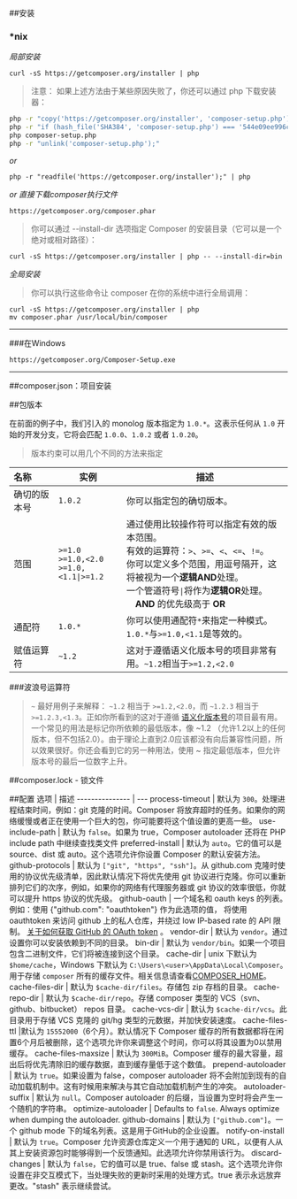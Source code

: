 ##安装

### *nix

_局部安装_

```
curl -sS https://getcomposer.org/installer | php
```
> 注意： 如果上述方法由于某些原因失败了，你还可以通过 php 下载安装器：

```bash
php -r "copy('https://getcomposer.org/installer', 'composer-setup.php');"
php -r "if (hash_file('SHA384', 'composer-setup.php') === '544e09ee996cdf60ece3804abc52599c22b1f40f4323403c44d44fdfdd586475ca9813a858088ffbc1f233e9b180f061') { echo 'Installer verified'; } else { echo 'Installer corrupt'; unlink('composer-setup.php'); } echo PHP_EOL;"
php composer-setup.php
php -r "unlink('composer-setup.php');"
```
_or_
```
php -r "readfile('https://getcomposer.org/installer');" | php
```
_or 直接下载composer执行文件_
```
https://getcomposer.org/composer.phar
```
> 你可以通过 --install-dir 选项指定 Composer 的安装目录（它可以是一个绝对或相对路径）：
```
curl -sS https://getcomposer.org/installer | php -- --install-dir=bin
```
_全局安装_
>你可以执行这些命令让 composer 在你的系统中进行全局调用：
```
curl -sS https://getcomposer.org/installer | php
mv composer.phar /usr/local/bin/composer
```

----------


###在Windows
```
https://getcomposer.org/Composer-Setup.exe
```

----------
##composer.json：项目安装

##包版本

在前面的例子中，我们引入的 monolog 版本指定为 `1.0.*`。这表示任何从 `1.0` 开始的开发分支，它将会匹配 `1.0.0`、`1.0.2` 或者 `1.0.20`。
> 版本约束可以用几个不同的方法来指定

名称　| 实例　|描述
:----------------------- | ---|-----
确切的版本号 | `1.0.2` | 你可以指定包的确切版本。
范围 | `>=1.0` <br> `>=1.0,<2.0` <br> `>=1.0,<1.1\|>=1.2` | 通过使用比较操作符可以指定有效的版本范围。<br> 有效的运算符：`>`、`>=`、`<`、`<=`、`!=`。 <br> 你可以定义多个范围，用逗号隔开，这将被视为一个**逻辑AND**处理。　<br>一个管道符号`\|`将作为**逻辑OR**处理。<br>　**AND** 的优先级高于 **OR**
通配符 | `1.0.*` | 你可以使用通配符`*`来指定一种模式。`1.0.*`与`>=1.0,<1.1`是等效的。
赋值运算符 | `~1.2` | 这对于遵循语义化版本号的项目非常有用。`~1.2`相当于`>=1.2,<2.0`
###波浪号运算符
> `~` 最好用例子来解释： `~1.2` 相当于 `>=1.2,<2.0`，而 `~1.2.3` 相当于 `>=1.2.3,<1.3`。正如你所看到的这对于遵循  [语义化版本号](http://semver.org/lang/zh-CN/)的项目最有用。一个常见的用法是标记你所依赖的最低版本，像 ~1.2 （允许1.2以上的任何版本，但不包括2.0）。由于理论上直到2.0应该都没有向后兼容性问题，所以效果很好。你还会看到它的另一种用法，使用 ~ 指定最低版本，但允许版本号的最后一位数字上升。

##composer.lock - 锁文件

##配置
选项 | 描述
--------------- | ---
process-timeout | 默认为 `300`。处理进程结束时间，例如：git 克隆的时间。Composer 将放弃超时的任务。如果你的网络缓慢或者正在使用一个巨大的包，你可能要将这个值设置的更高一些。
use-include-path    | 默认为 `false`。如果为 true，Composer autoloader 还将在 PHP include path 中继续查找类文件
preferred-install    | 默认为 `auto`。它的值可以是 source、dist 或 auto。这个选项允许你设置 Composer 的默认安装方法。
github-protocols | 默认为 `["git", "https", "ssh"]`。从 github.com 克隆时使用的协议优先级清单，因此默认情况下将优先使用 git 协议进行克隆。你可以重新排列它们的次序，例如，如果你的网络有代理服务器或 git 协议的效率很低，你就可以提升 https 协议的优先级。
github-oauth | 一个域名和 oauth keys 的列表。 例如：使用 {"github.com": "oauthtoken"} 作为此选项的值， 将使用 oauthtoken 来访问 github 上的私人仓库，并绕过 low IP-based rate 的 API 限制。 [关于如何获取 GitHub 的 OAuth token](http://docs.phpcomposer.com/articles/troubleshooting.html#api-rate-limit-and-oauth-tokens) 。
vendor-dir | 默认为 `vendor`。通过设置你可以安装依赖到不同的目录。
bin-dir | 默认为 `vendor/bin`。如果一个项目包含二进制文件，它们将被连接到这个目录。
cache-dir | unix 下默认为 `$home/cache`，Windows 下默认为 `C:\Users\<user>\AppData\Local\Composer`。用于存储 `composer` 所有的缓存文件。相关信息请查看[COMPOSER_HOME](http://docs.phpcomposer.com/03-cli.html#composer-home)。
cache-files-dir | 默认为 `$cache-dir/files`。存储包 zip 存档的目录。
cache-repo-dir | 默认为 `$cache-dir/repo`。存储 composer 类型的 VCS（svn、github、bitbucket） repos 目录。
cache-vcs-dir |  默认为 `$cache-dir/vcs`。此目录用于存储 VCS 克隆的 git/hg 类型的元数据，并加快安装速度。
cache-files-ttl |默认为 `15552000`（6个月）。默认情况下 Composer 缓存的所有数据都将在闲置6个月后被删除，这个选项允许你来调整这个时间，你可以将其设置为0以禁用缓存。
cache-files-maxsize | 默认为 `300MiB`。Composer 缓存的最大容量，超出后将优先清除旧的缓存数据，直到缓存量低于这个数值。
prepend-autoloader | 默认为 `true`。如果设置为 false，composer autoloader 将不会附加到现有的自动加载机制中。这有时候用来解决与其它自动加载机制产生的冲突。
autoloader-suffix | 默认为 `null`。Composer autoloader 的后缀，当设置为空时将会产生一个随机的字符串。
optimize-autoloader | Defaults to `false`. Always optimize when dumping the autoloader.
github-domains | 默认为 `["github.com"]`。一个 github mode 下的域名列表。这是用于GitHub的企业设置。
notify-on-install | 默认为 `true`。Composer 允许资源仓库定义一个用于通知的 URL，以便有人从其上安装资源包时能够得到一个反馈通知。此选项允许你禁用该行为。
discard-changes | 默认为 `false`，它的值可以是 true、false 或 stash。这个选项允许你设置在非交互模式下，当处理失败的更新时采用的处理方式。true 表示永远放弃更改。"stash" 表示继续尝试。